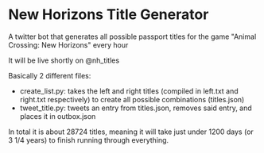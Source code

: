 # New Horizons Title Generator
A twitter bot that generates all possible passport titles for the game "Animal Crossing: New Horizons" every hour

It will be live shortly on @nh_titles

Basically 2 different files:
* create_list.py: takes the left and right titles (compiled in left.txt and right.txt respectively) to create all possible combinations (titles.json)
* tweet_title.py: tweets an entry from titles.json, removes said entry, and places it in outbox.json



In total it is about 28724 titles, meaning it will take just under 1200 days (or 3 1/4 years) to finish running through everything.
